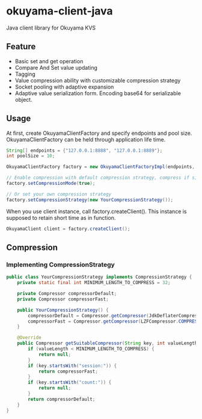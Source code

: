 okuyama-client-java
===================

Java client library for Okuyama KVS

## Feature
* Basic set and get operation
* Compare And Set value updating
* Tagging
* Value compression ability with customizable compression strategy
* Socket pooling with adaptive expansion
* Adaptive value serialization form. Encoding base64 for serializable object.  

## Usage

At first, create OkuyamaClientFactory and specify endpoints and pool size.
OkuyamaClientFactory can be held through application life time.

```java
String[] endpoints = {"127.0.0.1:8888", "127.0.0.1:8889"};
int poolSize = 10;

OkuyamaClientFactory factory = new OkuyamaClientFactoryImpl(endpoints, poolSize);

// Enable compression with default compression strategy, compress if size of value is over 32 bytes
factory.setCompressionMode(true);

// Or set your own compression strategy
factory.setCompressionStrategy(new YourCompressionStrategy());
```

When you use client instance, call factory.createClient(). This instance is supposed to retain short time as in function.

```java
OkuyamaClient client = factory.createClient();
```

## Compression
### Implementing CompressionStrategy
```java
public class YourCompressionStrategy implements CompressionStrategy {
	private static final int MINIMUM_LENGTH_TO_COMPRESS = 32;

	private Compressor compressorDefault;
	private Compressor compressorFast;

	public YourCompressionStrategy() {
		compressorDefault = Compressor.getCompressor(JdkDeflaterCompressor.COMPRESSOR_ID);
		compressorFast = Compressor.getCompressor(LZFCompressor.COMPRESSOR_ID);
	}

	@Override
	public Compressor getSuitableCompressor(String key, int valueLength) {
		if (valueLength < MINIMUM_LENGTH_TO_COMPRESS) {
			return null;
		}
		if (key.startsWith("session:")) {
			return compressorFast;
		}
		if (key.startsWith("count:")) {
			return null;
		}
		return compressorDefault;
	}
}
```
